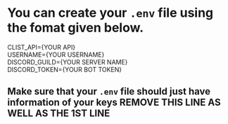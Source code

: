 # You can create your ```.env``` file using the fomat given below.
CLIST_API={YOUR API} <br />
USERNAME={YOUR USERNAME}<br />
DISCORD_GUILD={YOUR SERVER NAME}<br />
DISCORD_TOKEN={YOUR BOT TOKEN}<br />

## Make sure that your ```.env``` file should just have information of your keys REMOVE THIS LINE AS WELL AS THE 1ST LINE